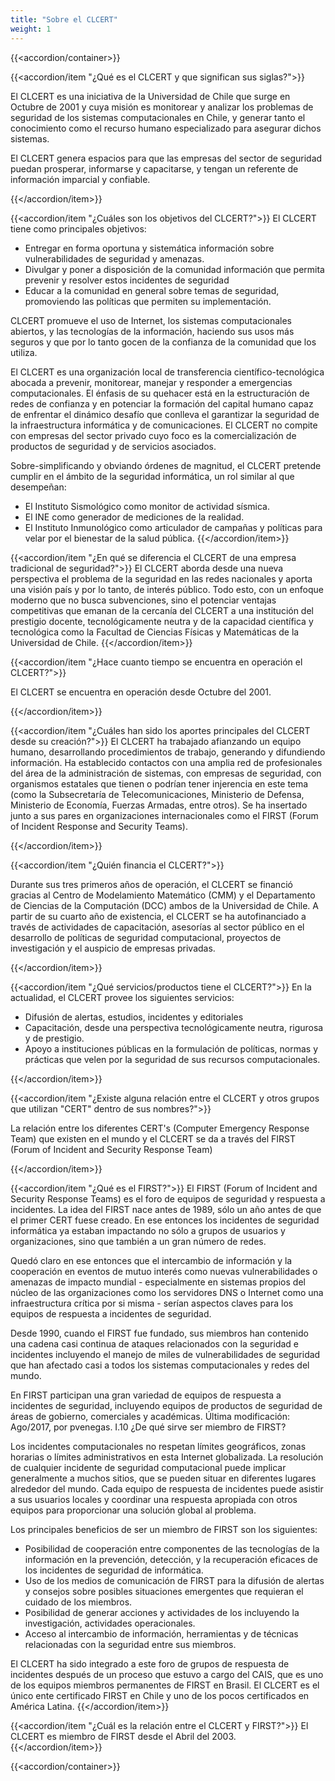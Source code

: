 ```yaml
---
title: "Sobre el CLCERT"
weight: 1
---
```


{{<accordion/container>}}

{{<accordion/item "¿Qué es el CLCERT y que significan sus siglas?">}}

El CLCERT es una iniciativa de la Universidad de Chile que surge en Octubre de 2001 y cuya misión es monitorear y analizar los problemas de seguridad de los sistemas computacionales en Chile, y generar tanto el conocimiento como el recurso humano especializado para asegurar dichos sistemas.

El CLCERT genera espacios para que las empresas del sector de seguridad puedan prosperar, informarse y capacitarse, y tengan un referente de información imparcial y confiable.

{{</accordion/item>}}

{{<accordion/item "¿Cuáles son los objetivos del CLCERT?">}}
El CLCERT tiene como principales objetivos:

* Entregar en forma oportuna y sistemática información sobre vulnerabilidades de seguridad y amenazas.
* Divulgar y poner a disposición de la comunidad información que permita prevenir y resolver estos incidentes de seguridad
* Educar a la comunidad en general sobre temas de seguridad, promoviendo las políticas que permiten su implementación.

CLCERT promueve el uso de Internet, los sistemas computacionales abiertos, y las tecnologías de la información, haciendo sus usos más seguros y que por lo tanto gocen de la confianza de la comunidad que los utiliza.

El CLCERT es una organización local de transferencia científico-tecnológica abocada a prevenir, monitorear, manejar y responder a emergencias computacionales. El énfasis de su quehacer está en la estructuración de redes de confianza y en potenciar la formación del capital humano capaz de enfrentar el dinámico desafío que conlleva el garantizar la seguridad de la infraestructura informática y de comunicaciones. El CLCERT no compite con empresas del sector privado cuyo foco es la comercialización de productos de seguridad y de servicios asociados.

Sobre-simplificando y obviando órdenes de magnitud, el CLCERT pretende cumplir en el ámbito de la seguridad informática, un rol similar al que desempeñan:

* El Instituto Sismológico como monitor de actividad sísmica.
* El INE como generador de mediciones de la realidad.
* El Instituto Inmunológico como articulador de campañas y políticas para velar por el bienestar de la salud pública.
{{</accordion/item>}}

{{<accordion/item "¿En qué se diferencia el CLCERT de una empresa tradicional de seguridad?">}}
El CLCERT aborda desde una nueva perspectiva el problema de la seguridad en las redes nacionales y aporta una visión país y por lo tanto, de interés público. Todo esto, con un enfoque moderno que no busca subvenciones, sino el potenciar ventajas competitivas que emanan de la cercanía del CLCERT a una institución del prestigio docente, tecnológicamente neutra y de la capacidad científica y tecnológica como la Facultad de Ciencias Físicas y Matemáticas de la Universidad de Chile.
{{</accordion/item>}}

{{<accordion/item "¿Hace cuanto tiempo se encuentra en operación el CLCERT?">}}

El CLCERT se encuentra en operación desde Octubre del 2001.


{{</accordion/item>}}

{{<accordion/item "¿Cuáles han sido los aportes principales del CLCERT desde su creación?">}}
El CLCERT ha trabajado afianzando un equipo humano, desarrollando procedimientos de trabajo, generando y difundiendo información. Ha establecido contactos con una amplia red de profesionales del área de la administración de sistemas, con empresas de seguridad, con organismos estatales que tienen o podrían tener injerencia en este tema (como la Subsecretaría de Telecomunicaciones, Ministerio de Defensa, Ministerio de Economía, Fuerzas Armadas, entre otros). Se ha insertado junto a sus pares en organizaciones internacionales como el FIRST (Forum of Incident Response and Security Teams).

{{</accordion/item>}}

{{<accordion/item "¿Quién financia el CLCERT?">}}

Durante sus tres primeros años de operación, el CLCERT se financió gracias al Centro de Modelamiento Matemático (CMM) y el Departamento de Ciencias de la Computación (DCC) ambos de la Universidad de Chile. A partir de su cuarto año de existencia, el CLCERT se ha autofinanciado a través de actividades de capacitación, asesorías al sector público en el desarrollo de políticas de seguridad computacional, proyectos de investigación y el auspicio de empresas privadas.

{{</accordion/item>}}

{{<accordion/item "¿Qué servicios/productos tiene el CLCERT?">}}
En la actualidad, el CLCERT provee los siguientes servicios:

* Difusión de alertas, estudios, incidentes y editoriales
* Capacitación, desde una perspectiva tecnológicamente neutra, rigurosa y de prestigio.
* Apoyo a instituciones públicas en la formulación de políticas, normas y prácticas que velen por la seguridad de sus recursos computacionales.

{{</accordion/item>}}


{{<accordion/item "¿Existe alguna relación entre el CLCERT y otros grupos que utilizan "CERT" dentro de sus nombres?">}}

La relación entre los diferentes CERT's (Computer Emergency Response Team) que existen en el mundo y el CLCERT se da a través del FIRST (Forum of Incident and Security Response Team)

{{</accordion/item>}}

{{<accordion/item "¿Qué es el FIRST?">}}
El FIRST (Forum of Incident and Security Response Teams) es el foro de equipos de seguridad y respuesta a incidentes. La idea del FIRST nace antes de 1989, sólo un año antes de que el primer CERT fuese creado. En ese entonces los incidentes de seguridad informática ya estaban impactando no sólo a grupos de usuarios y organizaciones, sino que también a un gran número de redes.

Quedó claro en ese entonces que el intercambio de información y la cooperación en eventos de mutuo interés como nuevas vulnerabilidades o amenazas de impacto mundial - especialmente en sistemas propios del núcleo de las organizaciones como los servidores DNS o Internet como una infraestructura crítica por si misma - serían aspectos claves para los equipos de respuesta a incidentes de seguridad.

Desde 1990, cuando el FIRST fue fundado, sus miembros han contenido una cadena casi continua de ataques relacionados con la seguridad e incidentes incluyendo el manejo de miles de vulnerabilidades de seguridad que han afectado casi a todos los sistemas computacionales y redes del mundo.

En FIRST participan una gran variedad de equipos de respuesta a incidentes de seguridad, incluyendo equipos de productos de seguridad de áreas de gobierno, comerciales y académicas.
Última modificación: Ago/2017, por pvenegas.
I.10	¿De qué sirve ser miembro de FIRST?

Los incidentes computacionales no respetan límites geográficos, zonas horarias o límites administrativos en esta Internet globalizada. La resolución de cualquier incidente de seguridad computacional puede implicar generalmente a muchos sitios, que se pueden situar en diferentes lugares alrededor del mundo. Cada equipo de respuesta de incidentes puede asistir a sus usuarios locales y coordinar una respuesta apropiada con otros equipos para proporcionar una solución global al problema.

Los principales beneficios de ser un miembro de FIRST son los siguientes:

* Posibilidad de cooperación entre componentes de las tecnologías de la información en la prevención, detección, y la recuperación eficaces de los incidentes de seguridad de informática.
* Uso de los medios de comunicación de FIRST para la difusión de alertas y consejos sobre posibles situaciones emergentes que requieran el cuidado de los miembros.
* Posibilidad de generar acciones y actividades de los incluyendo la investigación, actividades operacionales.
* Acceso al intercambio de información, herramientas y de técnicas relacionadas con la seguridad entre sus miembros.

El CLCERT ha sido integrado a este foro de grupos de respuesta de incidentes después de un proceso que estuvo a cargo del CAIS, que es uno de los equipos miembros permanentes de FIRST en Brasil. El CLCERT es el único ente certificado FIRST en Chile y uno de los pocos certificados en América Latina.
{{</accordion/item>}}

{{<accordion/item "¿Cuál es la relación entre el CLCERT y FIRST?">}}
El CLCERT es miembro de FIRST desde el Abril del 2003.
{{</accordion/item>}}


{{<accordion/container>}}
